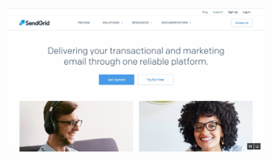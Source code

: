 <!-- .slide: data-background="resources/sendgrid3.png" data-state="dim" -->

![SendGrid](resources/sendgrid3.png)
